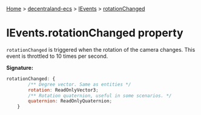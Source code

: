 [Home](./index) &gt; [decentraland-ecs](./decentraland-ecs.md) &gt; [IEvents](./decentraland-ecs.ievents.md) &gt; [rotationChanged](./decentraland-ecs.ievents.rotationchanged.md)

# IEvents.rotationChanged property

`rotationChanged` is triggered when the rotation of the camera changes. This event is throttled to 10 times per second.

**Signature:**
```javascript
rotationChanged: {
        /** Degree vector. Same as entities */
        rotation: ReadOnlyVector3;
        /** Rotation quaternion, useful in some scenarios. */
        quaternion: ReadOnlyQuaternion;
    }
```
